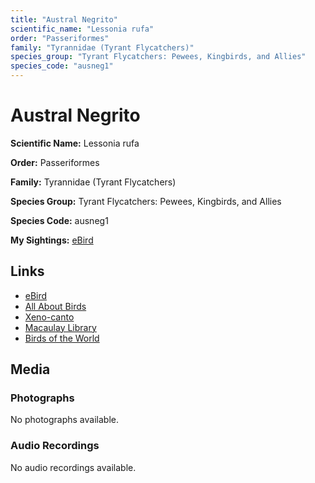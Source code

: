 ```yaml
---
title: "Austral Negrito"
scientific_name: "Lessonia rufa"
order: "Passeriformes"
family: "Tyrannidae (Tyrant Flycatchers)"
species_group: "Tyrant Flycatchers: Pewees, Kingbirds, and Allies"
species_code: "ausneg1"
---
```


# Austral Negrito

**Scientific Name:** Lessonia rufa

**Order:** Passeriformes

**Family:** Tyrannidae (Tyrant Flycatchers)

**Species Group:** Tyrant Flycatchers: Pewees, Kingbirds, and Allies

**Species Code:** ausneg1

**My Sightings:** [eBird](https://ebird.org/lifelist?r=world&time=life&spp=ausneg1)

## Links
* [eBird](https://ebird.org/species/ausneg1) 
* [All About Birds](https://www.allaboutbirds.org/guide/ausneg1) 
* [Xeno-canto](https://www.xeno-canto.org/species/ausneg1) 
* [Macaulay Library](https://search.macaulaylibrary.org/catalog?taxonCode=ausneg1&sort=rating_rank_desc)
* [Birds of the World](https://birdsoftheworld.org/bow/species/ausneg1)

## Media
### Photographs
No photographs available.

### Audio Recordings
No audio recordings available.
